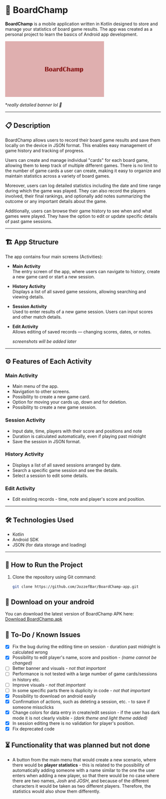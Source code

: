 
# 🎲 BoardChamp

**BoardChamp** is a mobile application written in Kotlin designed to store and manage your statistics of board game results. The app was created as a personal project to learn the basics of Android app development.

![Banner](app/src/main/res/mipmap-xhdpi/ic_banner.png)

**really detailed banner lol 🎉*

---


## 📋 Description

BoardChamp allows users to record their board game results and save them locally on the device in JSON format. This enables easy management of game history and tracking of progress.

Users can create and manage individual "cards" for each board game, allowing them to keep track of multiple different games. There is no limit to the number of game cards a user can create, making it easy to organize and maintain statistics across a variety of board games.

Moreover, users can log detailed statistics including the date and time range during which the game was played. They can also record the players involved, their final rankings, and optionally add notes summarizing the outcome or any important details about the game.

Additionally, users can browse their game history to see when and what games were played. They have the option to edit or update specific details of past game sessions.


---

## 🏗️ App Structure

The app contains four main screens (Activities):

- **Main Activity**  
  The entry screen of the app, where users can navigate to history, create a new game card or start a new session.

- **History Activity**  
  Displays a list of all saved game sessions, allowing searching and viewing details.

- **Session Activity**  
  Used to enter results of a new game session. Users can input scores and other match details.

- **Edit Activity**  
  Allows editing of saved records — changing scores, dates, or notes.

	*screenshots will be added later*
---

## ⚙️ Features of Each Activity

### Main Activity
- Main menu of the app.
- Navigation to other screens.
- Possibility to create a new game card.
- Option for moving your cards up, down and for deletion.
- Possibility to create a new game session.

### Session Activity
- Input date, time, players with their score and positions and note
- Duration is calculated automatically, even if playing past midnight
- Save the session in JSON format.

### History Activity
- Displays a list of all saved sessions arranged by date.
- Search a specific game session and see the details.
- Select a session to edit some details.

### Edit Activity
- Edit existing records - time, note and player's score and position.

---

## 🛠️ Technologies Used

- Kotlin  
- Android SDK  
- JSON (for data storage and loading)  

---

## 🚀 How to Run the Project

1. Clone the repository using Git command:
   ```bash
   git clone https://github.com/JozzefBar/BoardChamp-app.git

## 📱 Download on your android
You can download the latest version of BoardChamp APK here:  
[Download BoardChamp.apk](https://github.com/JozzefBar/BoardChamp-app/releases/download/v1.1/app-debug.apk)

## 🐞 To-Do / Known Issues

- [x] Fix the bug during the editing time on session - duration past midnight is calculated wrong
- [x] Possibility to edit player's name, score and position - *(name cannot be changed)*
- [ ] Better banner and visuals - *not that important*
- [ ] Performance is not tested with a large number of game cards/sessions in history etc.
- [ ] Improve visuals - *not that important*
- [ ] In some specific parts there is duplicity in code - *not that important*
- [x] Possibility to download on android easily
- [x] Confirmation of actions, such as deleting a session, etc. - to save if someone missclicks
- [x] Change colors for data entry in create/edit session - if the user has dark mode it is not clearly visible - *(dark theme and light theme added)*
- [x] In session editing there is no validation for player's position.
- [x] Fix deprecated code

## ⏳ Functionality that was planned but not done
- A button from the main menu that would create a new scenario, where there would be **player statistics** - this is related to the possibility of automatically adding someone with a name similar to the one the user enters when adding a new player, so that there would be no case where there are two names, _Josh_ and _JOSH_, and because of the different characters it would be taken as two different players. Therefore, the statistics would also show them differently.

